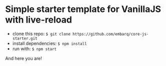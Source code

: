 # Simple starter template for VanillaJS with live-reload

- clone this repo: `$ git clone https://github.com/embarq/core-js-starter.git`
- install dependencies: `$ npm install`
- run with: `$ npm start`

And here you are!
